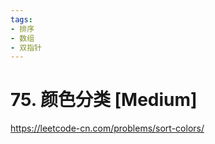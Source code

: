 ```yaml
---
tags:
- 排序
- 数组
- 双指针
---
```


# 75. 颜色分类 [Medium]

<https://leetcode-cn.com/problems/sort-colors/>
